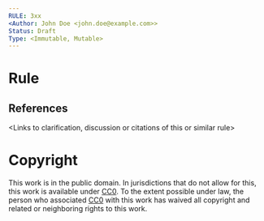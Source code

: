 ```yaml
---
RULE: 3xx
<Author: John Doe <john.doe@example.com>>
Status: Draft
Type: <Immutable, Mutable>
---
```


# Rule

<This rule has no effect.>

## References

<Links to clarification, discussion or citations of this or similar rule>

# Copyright

This work is in the public domain. In jurisdictions that do not allow for this, this work is available under [CC0](https://creativecommons.org/publicdomain/zero/1.0/). To the extent possible under law, the person who associated [CC0](https://creativecommons.org/publicdomain/zero/1.0/) with this work has waived all copyright and related or neighboring rights to this work.
